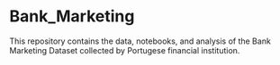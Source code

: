 # Bank_Marketing
This repository contains the data, notebooks, and analysis of the Bank Marketing Dataset collected by Portugese financial institution.
